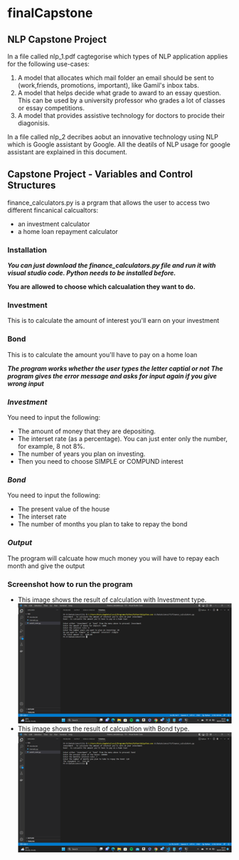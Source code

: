 # finalCapstone
## NLP Capstone Project 

In a file called nlp_1.pdf cagtegorise which types of NLP application applies for the following use-cases: 
1. A model that allocates which mail folder an email should be sent to (work,friends, promotions, important), like Gamil's inbox tabs.
2. A model that helps decide what grade to award to an essay question. This can be used by a university professor who grades a lot of classes or essay competitions.
3. A model that provides assistive technology for doctors to procide their diagonisis.

In a file called nlp_2 decribes aobut an innovative technology using NLP which is Google assistant by Google. All the deatils of NLP usage for google assistant are explained in this document. 

## Capstone Project - Variables and Control Structures

finance_calculators.py is a prgram that allows the user to access two different fincanical calcualtors: 
* an investment calculator
* a home loan repayment calculator

### Installation

_**You can just download the finance_calculators.py file and run it with visual studio code. Python needs to be installed before.**_

**You are allowed to choose which calcualation they want to do.**

### Investment 
This is to calculate the amount of interest you'll earn on your investment

### Bond
This is to calculate the amount you'll have to pay on a home loan

_**The program works whether the user types the letter captial or not**_
_**The program gives the error message and asks for input again if you give wrong input**_


### _Investment_ 
You need to input the following:
* The amount of money that they are depositing.
* The interset rate (as a percentage). You can just enter only the number, for example, 8 not 8%.
* The number of years you plan on investing.
* Then you need to choose SIMPLE or COMPUND interest

### _Bond_
You need to input the following:
* The present value of the house
*  The interset rate
*  The number of months you plan to take to repay the bond

### _Output_
The program will calcuate how much money you will have to repay each month and give the output

### Screenshot how to run the program 

* This image shows the result of calculation with Investment type.
  ![alt text](Investment.png)
* This image shows the result of calcualtion with Bond type.
  ![alt text](Bond.png)
  



